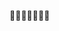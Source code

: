 🌱🌱🌱🌱🌱🌱🌱

<!---
soovwv/soovwv is a ✨ special ✨ repository because its `README.md` (this file) appears on your GitHub profile.
You can click the Preview link to take a look at your changes.
--->
